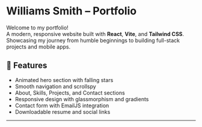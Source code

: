 # Williams Smith – Portfolio

Welcome to my portfolio!  
A modern, responsive website built with **React**, **Vite**, and **Tailwind CSS**.  
Showcasing my journey from humble beginnings to building full-stack projects and mobile apps.

## 🚀 Features

- Animated hero section with falling stars
- Smooth navigation and scrollspy
- About, Skills, Projects, and Contact sections
- Responsive design with glassmorphism and gradients
- Contact form with EmailJS integration
- Downloadable resume and social links

---
